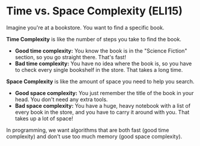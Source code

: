 # Time vs. Space Complexity (ELI15)

Imagine you're at a bookstore. You want to find a specific book.

**Time Complexity** is like the number of steps you take to find the book. 

*   **Good time complexity:** You know the book is in the "Science Fiction" section, so you go straight there. That's fast!
*   **Bad time complexity:** You have no idea where the book is, so you have to check every single bookshelf in the store. That takes a long time.

**Space Complexity** is like the amount of space you need to help you search.

*   **Good space complexity:** You just remember the title of the book in your head. You don't need any extra tools.
*   **Bad space complexity:** You have a huge, heavy notebook with a list of every book in the store, and you have to carry it around with you. That takes up a lot of space!

In programming, we want algorithms that are both fast (good time complexity) and don't use too much memory (good space complexity).
